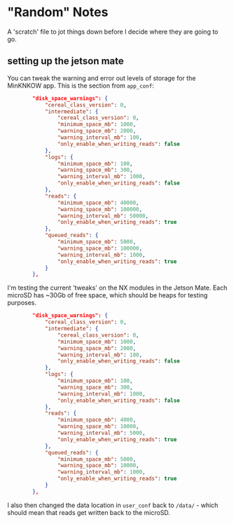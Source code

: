 # "Random" Notes

A 'scratch' file to jot things down before I decide where they are going to go.

## setting up the jetson mate

You can tweak the warning and error out levels of storage for the MinKNKOW app. This is the section from `app_conf`:

```json
        "disk_space_warnings": {
            "cereal_class_version": 0,
            "intermediate": {
                "cereal_class_version": 0,
                "minimum_space_mb": 1000,
                "warning_space_mb": 2000,
                "warning_interval_mb": 100,
                "only_enable_when_writing_reads": false
            },
            "logs": {
                "minimum_space_mb": 100,
                "warning_space_mb": 300,
                "warning_interval_mb": 1000,
                "only_enable_when_writing_reads": false
            },
            "reads": {
                "minimum_space_mb": 40000,
                "warning_space_mb": 100000,
                "warning_interval_mb": 50000,
                "only_enable_when_writing_reads": true
            },
            "queued_reads": {
                "minimum_space_mb": 5000,
                "warning_space_mb": 100000,
                "warning_interval_mb": 1000,
                "only_enable_when_writing_reads": true
            }
        },
```

I'm testing the current 'tweaks' on the NX modules in the Jetson Mate. Each microSD has ~30Gb of free space, which should be heaps for testing purposes.

```json
        "disk_space_warnings": {
            "cereal_class_version": 0,
            "intermediate": {
                "cereal_class_version": 0,
                "minimum_space_mb": 1000,
                "warning_space_mb": 2000,
                "warning_interval_mb": 100,
                "only_enable_when_writing_reads": false
            },
            "logs": {
                "minimum_space_mb": 100,
                "warning_space_mb": 300,
                "warning_interval_mb": 1000,
                "only_enable_when_writing_reads": false
            },
            "reads": {
                "minimum_space_mb": 4000,
                "warning_space_mb": 10000,
                "warning_interval_mb": 5000,
                "only_enable_when_writing_reads": true
            },
            "queued_reads": {
                "minimum_space_mb": 5000,
                "warning_space_mb": 10000,
                "warning_interval_mb": 1000,
                "only_enable_when_writing_reads": true
            }
        },
```

I also then changed the data location in `user_conf` back to `/data/` - which should mean that reads get written back to the microSD.
